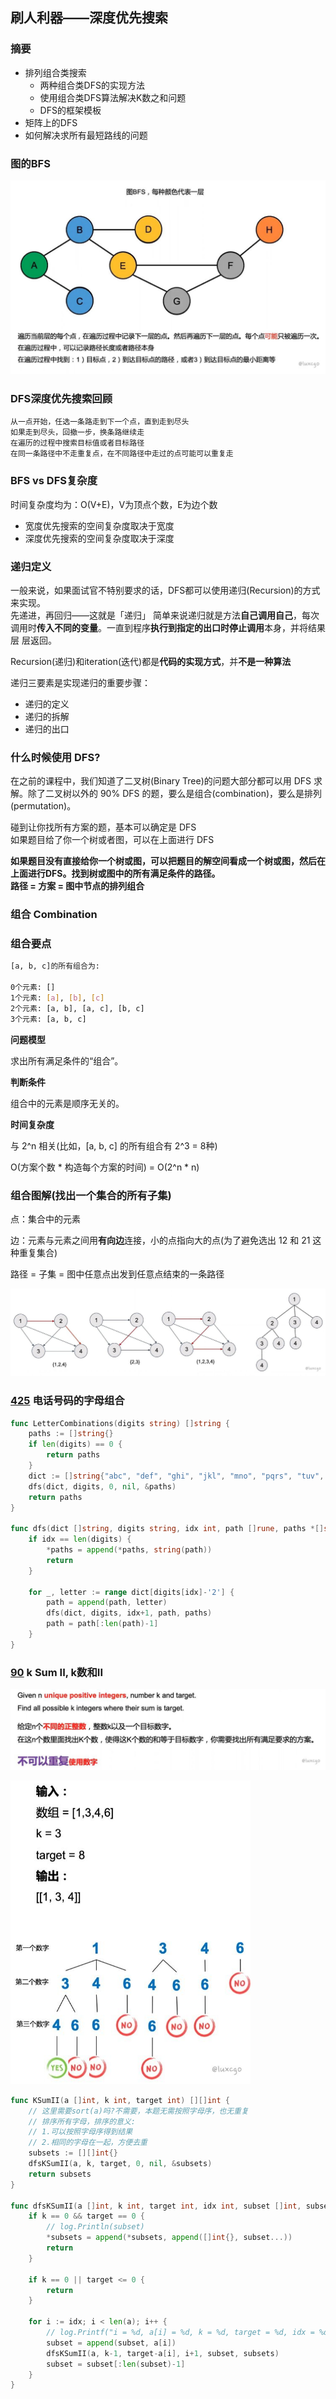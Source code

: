 ## 刷人利器——深度优先搜索

### 摘要

* 排列组合类搜索
    * 两种组合类DFS的实现方法
    * 使用组合类DFS算法解决K数之和问题
    * DFS的框架模板
* 矩阵上的DFS
* 如何解决求所有最短路线的问题

### 图的BFS

![graphbfs](https://raw.githubusercontent.com/luxcgo/imgs4md/master/img20220604214803.jpeg)

### DFS深度优先搜索回顾

```
从一点开始，任选一条路走到下一个点，直到走到尽头
如果走到尽头，回撤一步，换条路继续走
在遍历的过程中搜索目标值或者目标路径
在同一条路径中不走重复点，在不同路径中走过的点可能可以重复走
```

### BFS vs DFS复杂度

时间复杂度均为：O(V+E)，V为顶点个数，E为边个数 

* 宽度优先搜索的空间复杂度取决于宽度
* 深度优先搜索的空间复杂度取决于深度

### 递归定义

一般来说，如果面试官不特别要求的话，DFS都可以使用递归(Recursion)的方式来实现。<br/>
先递进，再回归——这就是「递归」 简单来说递归就是方法**自己调用自己**，每次调用时**传入不同的变量**。一直到程序**执行到指定的出口时停止调用**本身，并将结果层 层返回。

Recursion(递归)和iteration(迭代)都是**代码的实现方式**，并**不是一种算法**

递归三要素是实现递归的重要步骤：

* 递归的定义
* 递归的拆解
* 递归的出口

### 什么时候使用 DFS?

在之前的课程中，我们知道了二叉树(Binary Tree)的问题大部分都可以用 DFS 求解。除了二叉树以外的 90% DFS 的题，要么是组合(combination)，要么是排列(permutation)。

碰到让你找所有方案的题，基本可以确定是 DFS<br/>
如果题目给了你一个树或者图，可以在上面进行 DFS

**如果题目没有直接给你一个树或图，可以把题目的解空间看成一个树或图，然后在上面进行DFS。找到树或图中的所有满足条件的路径。**<br/>
**路径 = 方案 = 图中节点的排列组合**

### 组合 Combination

### 组合要点

```sh
[a, b, c]的所有组合为: 

0个元素: []
1个元素: [a], [b], [c] 
2个元素: [a, b], [a, c], [b, c] 
3个元素: [a, b, c]
```

**问题模型**

求出所有满足条件的“组合”。

**判断条件**

组合中的元素是顺序无关的。

**时间复杂度**

与 2^n 相关(比如，[a, b, c] 的所有组合有 2^3 = 8种) 

O(方案个数 * 构造每个方案的时间) = O(2^n * n)

### 组合图解(找出一个集合的所有子集)

点：集合中的元素

边：元素与元素之间用**有向边**连接，小的点指向大的点(为了避免选出 12 和 21 这种重复集合)

路径 = 子集 = 图中任意点出发到任意点结束的一条路径

![80B2BAF7-6DAF-4991-83CB-B859EBF48954](https://raw.githubusercontent.com/luxcgo/imgs4md/master/img20220604221145.jpeg)

### [425](https://www.lintcode.com/problem/425/) 电话号码的字母组合

```go
func LetterCombinations(digits string) []string {
	paths := []string{}
	if len(digits) == 0 {
		return paths
	}
	dict := []string{"abc", "def", "ghi", "jkl", "mno", "pqrs", "tuv", "wxyz"}
	dfs(dict, digits, 0, nil, &paths)
	return paths
}

func dfs(dict []string, digits string, idx int, path []rune, paths *[]string) {
	if idx == len(digits) {
		*paths = append(*paths, string(path))
		return
	}

	for _, letter := range dict[digits[idx]-'2'] {
		path = append(path, letter)
		dfs(dict, digits, idx+1, path, paths)
		path = path[:len(path)-1]
	}
}
```

### [90](https://www.lintcode.com/problem/k-sum-ii/) k Sum II, k数和II

![61988AC5-0F15-4FBC-9AB5-4DE6557A33BF](https://raw.githubusercontent.com/luxcgo/imgs4md/master/img20220605001438.jpeg)

 <img src="https://raw.githubusercontent.com/luxcgo/imgs4md/master/img20220605001523.jpeg" alt="77AEA523-EFEA-437A-907A-DD95E276F97E" style="zoom:67%;" />

```go
func KSumII(a []int, k int, target int) [][]int {
	// 这里需要sort(a)吗?不需要，本题无需按照字母序，也无重复
	// 排序所有字母，排序的意义:
	// 1.可以按照字母序得到结果
	// 2.相同的字母在一起，方便去重
	subsets := [][]int{}
	dfsKSumII(a, k, target, 0, nil, &subsets)
	return subsets
}

func dfsKSumII(a []int, k int, target int, idx int, subset []int, subsets *[][]int) {
	if k == 0 && target == 0 {
		// log.Println(subset)
		*subsets = append(*subsets, append([]int{}, subset...))
		return
	}

	if k == 0 || target <= 0 {
		return
	}

	for i := idx; i < len(a); i++ {
		// log.Printf("i = %d, a[i] = %d, k = %d, target = %d, idx = %d", i, a[i], k, target, idx)
		subset = append(subset, a[i])
		dfsKSumII(a, k-1, target-a[i], i+1, subset, subsets)
		subset = subset[:len(subset)-1]
	}
}
```

